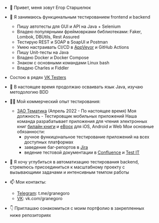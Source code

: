 - 👋 Привет, меня зовут Егор Старшелюк

- 👀 Я занимаюсь функцинальным тестированием frontend и backend
  -  Пишу автотесты для GUI и API на Java + Selenium
  -  Владею популярными фреймоврками библиотеками: Faker, Lombok, DBUtils, Rest Assured
  -  Тестирую REST и SOAP в SoapUI и Postman
  -  Умею настраивать CI/CD в [AppVeyor](https://www.appveyor.com/) и GitHub Actions 
  -  Пишу Unit-тесты на Java
  -  Владею Docker и Docker Compose
  -  Знаком с основными командами Linux bash
  -  Владею Charles и Fiddler
- Состою в рядях [VK Testers](https://vk.com/bugs?act=reporter&id=29202650) 

- 🌱 В наcтоящее время продолжаю осваивать язык Java, изучаю методологию BDD

- 👨‍🔧 Мой коммерческий опыт тестирования:
  - [ЗАО Тематика](https://hh.ru/employer/2697522) (Апрель 2022 - По настоящее время)
  Моя должность - Тестировщик мобильных приложений
  Наша команда разрабатывает приложения для чтения электронных книг [билайн книги](https://books.beeline.ru/) и [eBoox](https://eboox.ru) для iOS, Android и Web
  Мои основные обязанности:
    - ручное функицональное тестирование приложений на всех доступных платформах
    - заведение баг-репортов в [Jira](https://www.atlassian.com/ru/software/jira)
    - ведение тестовой документации в [Confluence](https://www.atlassian.com/ru/software/confluence) и [Test IT](https://testit.software) 
    
- 💞️ Я хочу углубиться в автоматизацию тестирования backend, стремлюсь присоединиться к масштабному проекту с вызывающими задачами и интенсивным темпом работы

- 📫 Мои контакты: 
  - [Telegram](https://t.me/granegoro): t.me/granegoro
  - [VK](https://vk.com/granegoro): vk.com/granegoro

- 👇 Приглашаю ознакомиться с моим портфолио в закрепленных ниже репозиториях
<!---
granegoro/granegoro is a ✨ special ✨ repository because its `README.md` (this file) appears on your GitHub profile.
You can click the Preview link to take a look at your changes.
--->
